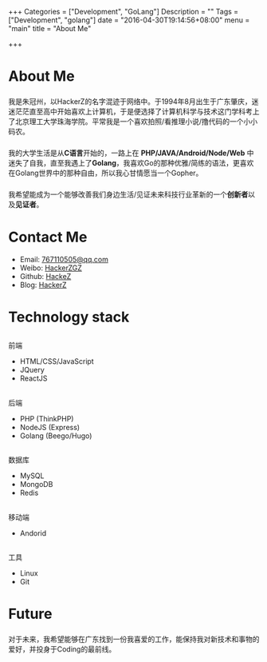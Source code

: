 +++
Categories = ["Development", "GoLang"]
Description = ""
Tags = ["Development", "golang"]
date = "2016-04-30T19:14:56+08:00"
menu = "main"
title = "About Me"

+++

About Me
===

### 
我是朱冠州，以HackerZ的名字混迹于网络中。于1994年8月出生于广东肇庆，迷迷茫茫直至高中开始喜欢上计算机，于是便选择了计算机科学与技术这门学科考上了北京理工大学珠海学院。平常我是一个喜欢拍照/看推理小说/撸代码的一个小小码农。    

### 
我的大学生活是从**C语言**开始的，一路上在 **PHP/JAVA/Android/Node/Web** 中迷失了自我，直至我遇上了**Golang**，我喜欢Go的那种优雅/简练的语法，更喜欢在Golang世界中的那种自由，所以我心甘情愿当一个Gopher。

### 
我希望能成为一个能够改善我们身边生活/见证未来科技行业革新的一个**创新者**以及**见证者**。

Contact Me
===
+ Email: 767110505@qq.com
+ Weibo: [HackerZGZ](http://weibo.com/u/2246744750)
+ Github: [HackeZ](https://github.com/HackeZ)
+ Blog: [HackerZ](http://hackez.github.io)

Technology stack
===

## 
前端

* HTML/CSS/JavaScript
* JQuery
* ReactJS

## 
后端

* PHP (ThinkPHP)
* NodeJS (Express)
* Golang (Beego/Hugo)

## 
数据库

* MySQL
* MongoDB
* Redis

## 
移动端

* Andorid

## 
工具

* Linux
* Git



Future
===
### 
对于未来，我希望能够在广东找到一份我喜爱的工作，能保持我对新技术和事物的爱好，并投身于Coding的最前线。
